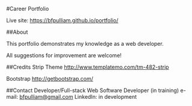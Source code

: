#Career Portfolio

Live site: https://bfpulliam.github.io/portfolio/

##About

This portfolio demonstrates my knowledge as a web developer.

All suggestions for improvement are welcome!

##Credits
Strip Theme
http://www.templatemo.com/tm-482-strip

Bootstrap
http://getbootstrap.com/

##Contact
Developer/Full-stack Web Software Developer (in training)
e-mail: bfpulliam@gmail.com
LinkedIn: in development


